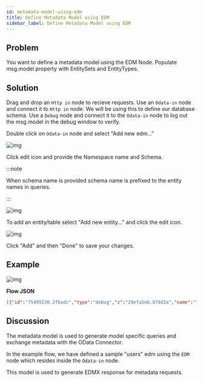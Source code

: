 ```yaml
---
id: metadata-model-using-edm
title: Define Metadata Model using EDM
sidebar_label: Define Metadata Model using EDM
---
```


## Problem

You want to define a metadata model using the EDM Node. Populate msg.model property with EntitySets and EntityTypes.

## Solution

Drag and drop an <code class="node">Http in</code> node to recieve requests.
Use an <code class="node">Odata-in</code> node and connect it to <code class="node">Http in</code> node. We will be using this to define our database schema.
Use a <code class="node">Debug</code> node and connect it to the <code class="node">Odata-in</code> node to log out the msg.model in the debug window to verify.

Double click on <code class="node">Odata-in</code> node and select "Add new edm..."

![img](../assets/odata/metadata-model-using-edm-1.png)

Click edit icon and provide the Namespace name and Schema.

:::note

When schema name is provided schema name is prefixed to the entity names in queries.

:::

![img](../assets/odata/metadata-model-using-edm-2.png)

To add an entity/table select "Add new entity..." and click the edit icon. 

![img](../assets/odata/metadata-model-using-edm-3.png)

Click "Add" and then "Done" to save your changes.

## Example

![img](../assets/odata/metadata-model-using-edm-4.png)

<b>Flow JSON</b>

```json
[{"id":"75495530.2f6adc","type":"debug","z":"29efa5eb.87dd3a","name":"","active":true,"tosidebar":true,"console":false,"tostatus":false,"complete":"model","targetType":"msg","x":690,"y":140,"wires":[]},{"id":"9abf5f23.f36f5","type":"odata in","z":"29efa5eb.87dd3a","name":"","x":520,"y":140,"wires":[["75495530.2f6adc"]]},{"id":"a62b22db.8b0d6","type":"http in","z":"29efa5eb.87dd3a","name":"","url":"/root/*","method":"get","upload":false,"swaggerDoc":"","x":140,"y":140,"wires":[["cf5f06eb.87b3c8"]]},{"id":"cf5f06eb.87b3c8","type":"function","z":"29efa5eb.87dd3a","name":"users EDM","func":"msg.model = {\n    namespace: \"ignite\",\n    entityTypes: {\n        \"users\": {\n            \"id\": {\"type\": \"Edm.Int32\", \"key\": true},\n            \"name\": {\"type\": \"Edm.String\"},            \n            \"username\": {\"type\": \"Edm.String\"}            \n        }\n    },   \n    entitySets: {\n        \"users\": {\n            entityType: \"ignite.users\"\n        }\n    }\n}\nreturn msg;","outputs":1,"noerr":0,"x":350,"y":140,"wires":[["9abf5f23.f36f5"]]},{"id":"5fd96aa2.daf414","type":"http in","z":"29efa5eb.87dd3a","name":"","url":"/root/*","method":"get","upload":false,"swaggerDoc":"","x":220,"y":1040,"wires":[["b6aba800.71a568"]]},{"id":"b6aba800.71a568","type":"odata in","z":"29efa5eb.87dd3a","name":"","edm":"","x":440,"y":1040,"wires":[["9138050a.ac0888"]]},{"id":"9138050a.ac0888","type":"debug","z":"29efa5eb.87dd3a","name":"","active":true,"tosidebar":true,"console":false,"tostatus":false,"complete":"model","targetType":"msg","x":670,"y":1040,"wires":[]}]
```

## Discussion

The metadata model is used to generate model specific queries and exchange metadata with the OData Connector.

In the example flow, we have defined a sample "users" edm using the <code class="node">EDM</code> node which resides inside the <code class="node">Odata-in</code> node.

This model is used to generate EDMX response for metadata requests.